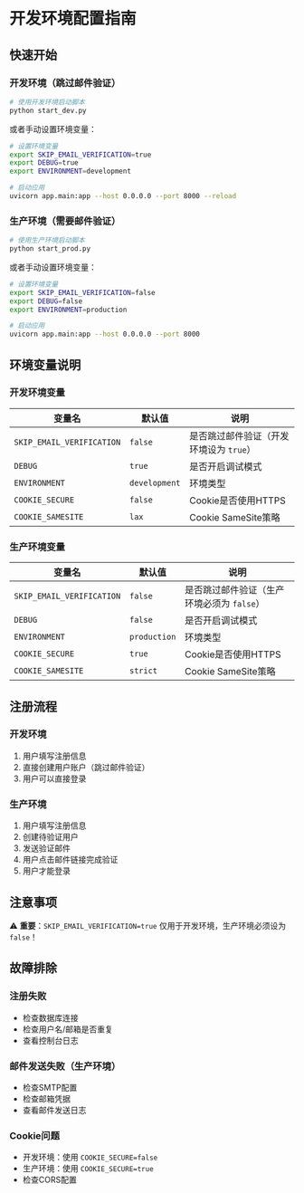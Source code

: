 # 开发环境配置指南

## 快速开始

### 开发环境（跳过邮件验证）

```bash
# 使用开发环境启动脚本
python start_dev.py
```

或者手动设置环境变量：

```bash
# 设置环境变量
export SKIP_EMAIL_VERIFICATION=true
export DEBUG=true
export ENVIRONMENT=development

# 启动应用
uvicorn app.main:app --host 0.0.0.0 --port 8000 --reload
```

### 生产环境（需要邮件验证）

```bash
# 使用生产环境启动脚本
python start_prod.py
```

或者手动设置环境变量：

```bash
# 设置环境变量
export SKIP_EMAIL_VERIFICATION=false
export DEBUG=false
export ENVIRONMENT=production

# 启动应用
uvicorn app.main:app --host 0.0.0.0 --port 8000
```

## 环境变量说明

### 开发环境变量

| 变量名 | 默认值 | 说明 |
|--------|--------|------|
| `SKIP_EMAIL_VERIFICATION` | `false` | 是否跳过邮件验证（开发环境设为 `true`） |
| `DEBUG` | `true` | 是否开启调试模式 |
| `ENVIRONMENT` | `development` | 环境类型 |
| `COOKIE_SECURE` | `false` | Cookie是否使用HTTPS |
| `COOKIE_SAMESITE` | `lax` | Cookie SameSite策略 |

### 生产环境变量

| 变量名 | 默认值 | 说明 |
|--------|--------|------|
| `SKIP_EMAIL_VERIFICATION` | `false` | 是否跳过邮件验证（生产环境必须为 `false`） |
| `DEBUG` | `false` | 是否开启调试模式 |
| `ENVIRONMENT` | `production` | 环境类型 |
| `COOKIE_SECURE` | `true` | Cookie是否使用HTTPS |
| `COOKIE_SAMESITE` | `strict` | Cookie SameSite策略 |

## 注册流程

### 开发环境
1. 用户填写注册信息
2. 直接创建用户账户（跳过邮件验证）
3. 用户可以直接登录

### 生产环境
1. 用户填写注册信息
2. 创建待验证用户
3. 发送验证邮件
4. 用户点击邮件链接完成验证
5. 用户才能登录

## 注意事项

⚠️ **重要**：`SKIP_EMAIL_VERIFICATION=true` 仅用于开发环境，生产环境必须设为 `false`！

## 故障排除

### 注册失败
- 检查数据库连接
- 检查用户名/邮箱是否重复
- 查看控制台日志

### 邮件发送失败（生产环境）
- 检查SMTP配置
- 检查邮箱凭据
- 查看邮件发送日志

### Cookie问题
- 开发环境：使用 `COOKIE_SECURE=false`
- 生产环境：使用 `COOKIE_SECURE=true`
- 检查CORS配置
